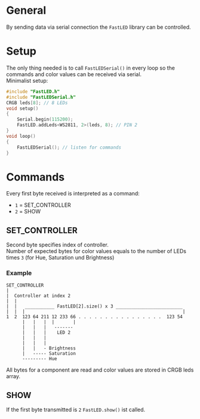 # General

By sending data via serial connection the `FastLED` library can be controlled.

# Setup

The only thing needed is to call `FastLEDSerial()` in every loop so the commands and color values can be received via serial.  
Minimalist setup:

```cpp
#include "FastLED.h"
#include "FastLEDSerial.h"
CRGB leds[8]; // 8 LEDs
void setup()
{
    Serial.begin(115200);
    FastLED.addLeds<WS2811, 2>(leds, 8); // PIN 2
}
void loop()
{
    FastLEDSerial(); // listen for commands
}
```

# Commands

Every first byte received is interpreted as a command:

- `1` = SET_CONTROLLER
- `2` = SHOW

## SET_CONTROLLER

Second byte specifies index of controller.  
Number of expected bytes for color values equals to the number of LEDs times `3` (for Hue, Saturation und Brightness)

### Example

```
SET_CONTROLLER
|
|  Controller at index 2
|  |
|  |   ___________ FastLED[2].size() x 3 _________________________
|  |  |                                                           |
1  2  123 64 211 12 233 66 . . . . . . . . . . . . . . . .  123 54
      |   |   |  |       |
      |   |   |   -------
      |   |   |    LED 2
      |   |   |
      |   |   |
      |   |   - Brightness
      |   ----- Saturation
      --------- Hue
```

All bytes for a component are read and color values are stored in CRGB leds array.

## SHOW

If the first byte transmitted is `2` `FastLED.show()` ist called.
